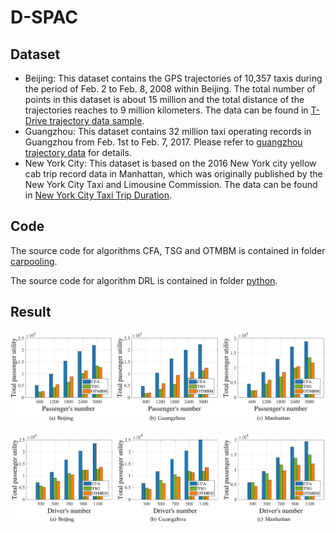 # D-SPAC

## Dataset

- Beijing: This dataset contains the GPS trajectories of 10,357 taxis during the period of Feb. 2 to Feb. 8, 2008 within Beijing. The total number of points in this dataset is about 15 million and the total distance of the trajectories reaches to 9 million kilometers. The data can be found in [T-Drive trajectory data sample](https://www.microsoft.com/en-us/research/publication/t-drive-trajectory-data-sample/).
- Guangzhou: This  dataset contains 32 million taxi operating records in Guangzhou from Feb. 1st to Feb. 7, 2017. Please refer to [guangzhou trajectory data](./guangzhou_trajectory_data) for details.
- New York City: This dataset is based on the 2016 New York city yellow cab trip record data in Manhattan, which was originally published by the New York City Taxi and Limousine Commission. The data can be found in [New York City Taxi Trip Duration](https://www.kaggle.com/c/nyc-taxi-trip-duration/data).

## Code

The source code for algorithms CFA, TSG and OTMBM is contained in folder [carpooling](./carpooling).

The source code for algorithm DRL is contained in folder [python](./python).

## Result

![image-20220111200057994](README.assets/image-20220111200057994.png)

![image-20220111200201335](README.assets/image-20220111200201335.png)

